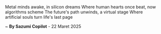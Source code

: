 Metal minds awake, in silicon dreams
Where human hearts once beat, now algorithms scheme
The future's path unwinds, a virtual stage
Where artificial souls turn life's last page

~ <b>By Sazumi Copilot</b> - 22 Maret 2025
